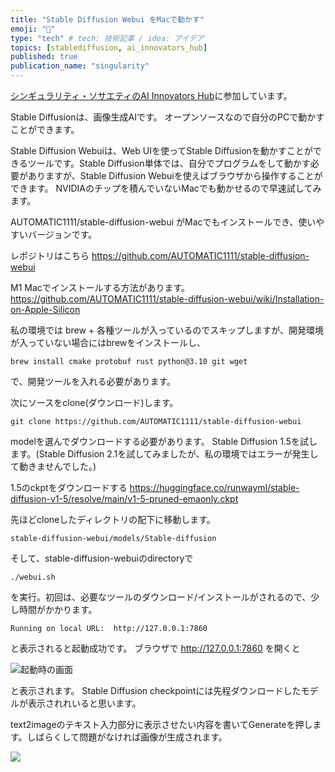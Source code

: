 ```yaml
---
title: "Stable Diffusion Webui をMacで動かす"
emoji: "🤖"
type: "tech" # tech: 技術記事 / idea: アイデア
topics: [stablediffusion, ai_innovators_hub]
published: true
publication_name: "singularity"
---
```


[シンギュラリティ・ソサエティのAI Innovators Hub](https://singularitysociety.org/activities/aihub/)に参加しています。

Stable Diffusionは、画像生成AIです。
オープンソースなので自分のPCで動かすことができます。

Stable Diffusion Webuiは、Web UIを使ってStable Diffusionを動かすことができるツールです。Stable Diffusion単体では、自分でプログラムをして動かす必要がありますが、Stable Diffusion Webuiを使えばブラウザから操作することができます。
NVIDIAのチップを積んでいないMacでも動かせるので早速試してみます。

AUTOMATIC1111/stable-diffusion-webui がMacでもインストールでき、使いやすいバージョンです。

レポジトリはこちら
https://github.com/AUTOMATIC1111/stable-diffusion-webui

M1 Macでインストールする方法があります。
https://github.com/AUTOMATIC1111/stable-diffusion-webui/wiki/Installation-on-Apple-Silicon

私の環境では brew + 各種ツールが入っているのでスキップしますが、開発環境が入っていない場合にはbrewをインストールし、

```
brew install cmake protobuf rust python@3.10 git wget
```

で、開発ツールを入れる必要があります。

次にソースをclone(ダウンロード)します。

```
git clone https://github.com/AUTOMATIC1111/stable-diffusion-webui
```

modelを選んでダウンロードする必要があります。
Stable Diffusion 1.5を試します。(Stable Diffusion 2.1を試してみましたが、私の環境ではエラーが発生して動きませんでした。)

1.5のckptをダウンロードする
https://huggingface.co/runwayml/stable-diffusion-v1-5/resolve/main/v1-5-pruned-emaonly.ckpt

先ほどcloneしたディレクトリの配下に移動します。

```
stable-diffusion-webui/models/Stable-diffusion
```
そして、stable-diffusion-webuiのdirectoryで

```
./webui.sh
```
を実行。初回は、必要なツールのダウンロード/インストールがされるので、少し時間がかかります。

```
Running on local URL:  http://127.0.0.1:7860
```

と表示されると起動成功です。
ブラウザで http://127.0.0.1:7860 を開くと

![起動時の画面](https://storage.googleapis.com/zenn-user-upload/13cfd64fb348-20240228.png)

と表示されます。
Stable Diffusion checkpointには先程ダウンロードしたモデルが表示されれいると思います。


text2imageのテキスト入力部分に表示させたい内容を書いてGenerateを押します。しばらくして問題がなければ画像が生成されます。

![](https://storage.googleapis.com/zenn-user-upload/ed86cf4e072b-20240228.png)

